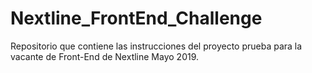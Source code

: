 # Nextline_FrontEnd_Challenge
Repositorio que contiene las instrucciones del proyecto prueba para la vacante de Front-End de Nextline Mayo 2019.

